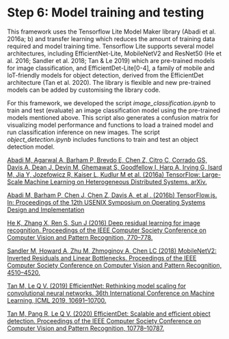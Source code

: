 # Step 6: Model training and testing

This framework uses the Tensorflow Lite Model Maker library (Abadi et al. 2016a; b) and transfer learning which reduces the amount of training data required and model training time. Tensorflow Lite supports several model architectures, including EfficientNet-Lite, MobileNetV2 and ResNet50 (He et al. 2016; Sandler et al. 2018; Tan & Le 2019) which are pre-trained models for image classification, and EfficientDet-Lite[0-4], a family of mobile and IoT-friendly models for object detection, derived from the EfficientDet architecture (Tan et al. 2020). The library is flexible and new pre-trained models can be added by customising the library code.

For this framework, we developed the script <i>image_classification.ipynb</i> to train and test (evaluate) an image classification model using the pre-trained models mentioned above. This script also generates a confusion matrix for visualizing model performance and functions to load a trained model and run classification inference on new images. The script <i>object_detection.ipynb</i> includes functions to train and test an object detection model.



  <a href="https://arxiv.org/abs/1603.04467">Abadi M, Agarwal A, Barham P, Brevdo E, Chen Z, Citro C, Corrado GS, Davis A, Dean J, Devin M, Ghemawat S, Goodfellow I, Harp A, Irving G, Isard M, Jia Y, Jozefowicz R, Kaiser L, Kudlur M et al. (2016a) TensorFlow: Large-Scale Machine Learning on Heterogeneous Distributed Systems. arXiv. </a>
  
 <a href="https://www.usenix.org/conference/osdi16/technical-sessions/presentation/abadi">Abadi M, Barham P, Chen J, Chen Z, Davis A, et al . (2016b) TensorFlow.js. In: Proceedings of the 12th USENIX Symposium on Operating Systems Design and Implementation </a>

 <a href="https://ieeexplore.ieee.org/document/7780459">He K, Zhang X, Ren S, Sun J (2016) Deep residual learning for image recognition. Proceedings of the IEEE Computer Society Conference on Computer Vision and Pattern Recognition, 770–778.</a>

 <a href="https://ieeexplore.ieee.org/document/8578572">Sandler M, Howard A, Zhu M, Zhmoginov A, Chen LC (2018) MobileNetV2: Inverted Residuals and Linear Bottlenecks. Proceedings of the IEEE Computer Society Conference on Computer Vision and Pattern Recognition, 4510–4520.</a>

 <a href="https://proceedings.mlr.press/v97/tan19a.html">Tan M, Le Q V. (2019) EfficientNet: Rethinking model scaling for convolutional neural networks. 36th International Conference on Machine Learning, ICML 2019, 10691–10700.</a>

 <a href="https://ieeexplore.ieee.org/document/9156454">Tan M, Pang R, Le Q V. (2020) EfficientDet: Scalable and efficient object detection. Proceedings of the IEEE Computer Society Conference on Computer Vision and Pattern Recognition, 10778–10787.</a>

